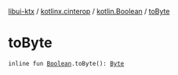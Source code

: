 [libui-ktx](../../index.md) / [kotlinx.cinterop](../index.md) / [kotlin.Boolean](index.md) / [toByte](./to-byte.md)

# toByte

`inline fun `[`Boolean`](https://kotlinlang.org/api/latest/jvm/stdlib/kotlin/-boolean/index.html)`.toByte(): `[`Byte`](https://kotlinlang.org/api/latest/jvm/stdlib/kotlin/-byte/index.html)